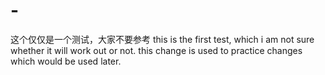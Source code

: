 # -
这个仅仅是一个测试，大家不要参考
this is the first test, which i am not sure whether it will work out or not.
this change is used to practice changes which would be used later.
